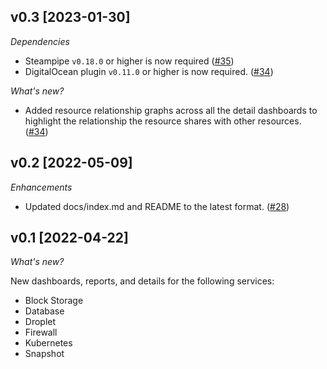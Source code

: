 ## v0.3 [2023-01-30]

_Dependencies_

- Steampipe `v0.18.0` or higher is now required ([#35](https://github.com/turbot/steampipe-mod-digitalocean-insights/pull/35))
- DigitalOcean plugin `v0.11.0` or higher is now required. ([#34](https://github.com/turbot/steampipe-mod-digitalocean-insights/pull/34))

_What's new?_

- Added resource relationship graphs across all the detail dashboards to highlight the relationship the resource shares with other resources. ([#34](https://github.com/turbot/steampipe-mod-digitalocean-insights/pull/34))

## v0.2 [2022-05-09]

_Enhancements_

- Updated docs/index.md and README to the latest format. ([#28](https://github.com/turbot/steampipe-mod-digitalocean-insights/pull/28))

## v0.1 [2022-04-22]

_What's new?_

New dashboards, reports, and details for the following services:
- Block Storage
- Database
- Droplet
- Firewall
- Kubernetes
- Snapshot
